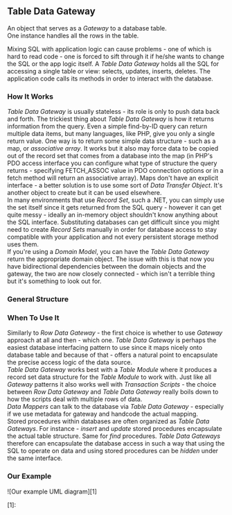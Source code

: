 ## Table Data Gateway

An object that serves as a _Gateway_ to a database table.  
One instance handles all the rows in the table.

Mixing SQL with application logic can cause problems - one of which is hard to
read code - one is forced to sift through it if he/she wants to change the SQL
or the app logic itself. A _Table Data Gateway_ holds all the SQL for accessing
a single table or view: selects, updates, inserts, deletes. The application
code calls its methods in order to interact with the database.

### How It Works

_Table Data Gateway_ is usually stateless - its role is only to push data back
and forth. The trickiest thing about _Table Data Gateway_ is how it returns
information from the query. Even a simple find-by-ID query can return multiple
data items, but many languages, like PHP, give you only a single return value.
One way is to return some simple data structure - such as a map, or _associative
array_. It works but it also may force data to be copied out of the record set
that comes from a database into the map (in PHP's PDO access interface you can
configure what type of structure the query returns - specifying FETCH_ASSOC
value in PDO connection options or in a fetch method will return an associative
array). Maps don't have an explicit interface - a better solution is to use
some sort of _Data Transfer Object_. It's another object to create but it can
be used elsewhere.  
In many environments that use _Record Set_, such a .NET, you can simply use the
set itself since it gets returned from the SQL query - however it can get quite
messy - ideally an in-memory object shouldn't know anything about the SQL
interface. Substituting databases can get difficult since you might need to
create _Record Sets_ manually in order for database access to stay compatible
with your application and not every persistent storage method uses them.  
If you're using a _Domain Model_, you can have the _Table Data Gateway_ return
the appropriate domain object. The issue with this is that now you have
bidirectional dependencies between the domain objects and the gateway, the two
are now closely connected -  which isn't a terrible thing but it's something to
look out for.

### General Structure



### When To Use It

Similarly to _Row Data Gateway_ - the first choice is whether to use _Gateway_
approach at all and then - which one. _Table Data Gateway_ is perhaps the
easiest database interfacing pattern to use since it maps nicely onto database
table and because of that - offers a natural point to encapsulate the precise
access logic of the data source.  
_Table Data Gateway_ works best with a _Table Module_ where it produces a record
set data structure for the _Table Module_ to work with. Just like all _Gateway_
patterns it also works well with _Transaction Scripts_ - the choice between
_Row Data Gateway_ and _Table Data Gateway_ really boils down to how the
scripts deal with multiple rows of data.  
_Data Mappers_ can talk to the database via _Table Data Gateway_ - especially
if we use metadata for gateway and handcode the actual mapping.  
Stored procedures within databases are often organized as _Table Data Gateways_.
For instance - _insert_ and _update_ stored procedures encapsulate the actual table
structure. Same for _find_ procedures. _Table Data Gateways_ therefore can
encapsulate the database access in such a way that using the SQL to operate on
data and using stored procedures can be _hidden_ under the same interface.

### Our Example

![Our example UML diagram][1]


[1]: 

